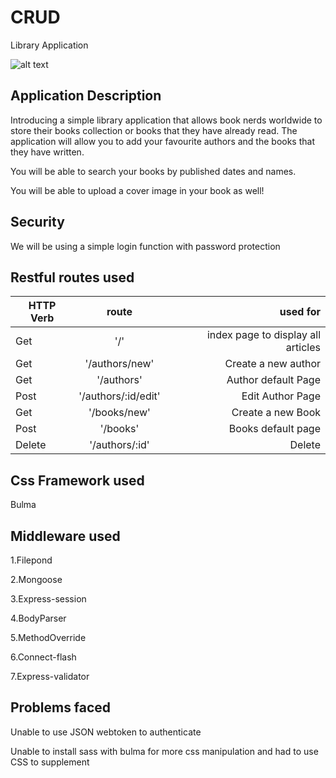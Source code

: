 # CRUD
Library Application


![alt text](C:\\Users\fatal\OneDrive\Desktop\picture\library.jpg)


## Application Description
Introducing a simple library application that allows book nerds worldwide to store their books collection or books that they have already read.
The application will allow you to add your favourite authors and the books that they have written.

You will be able to search your books by published dates and names.

You will be able to upload a cover image in your book as well!

## Security
We will be using a simple login function with password protection

## Restful routes used

| HTTP Verb     | route| used for  |
| ------------- |:-------------:| -----:|
| Get           | '/'           | index page to display all articles |
| Get            |  '/authors/new'     |   Create a new author |
| Get | '/authors'      |  Author default Page   |
| Post | '/authors/:id/edit'      |  Edit Author Page   |
| Get | '/books/new'      |  Create a new Book   |
| Post | '/books'      |  Books default page   |
| Delete | '/authors/:id'      |    Delete |

## Css Framework used
Bulma 

## Middleware used
1.Filepond

2.Mongoose

3.Express-session

4.BodyParser

5.MethodOverride

6.Connect-flash

7.Express-validator

## Problems faced
Unable to use JSON webtoken to authenticate 

Unable to install sass with bulma for more css manipulation and had to use CSS to supplement 


